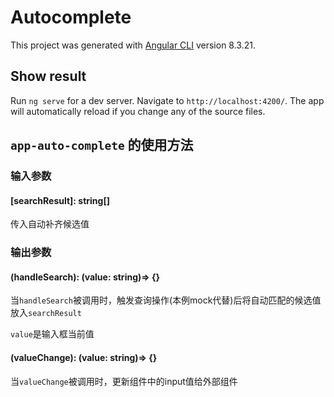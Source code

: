 # Autocomplete

This project was generated with [Angular CLI](https://github.com/angular/angular-cli) version 8.3.21.

## Show result

Run `ng serve` for a dev server. Navigate to `http://localhost:4200/`. The app will automatically reload if you change any of the source files.

## `app-auto-complete` 的使用方法
### 输入参数
#### [searchResult]: string[]
传入自动补齐候选值

### 输出参数
#### (handleSearch): (value: string)=> {} 
当`handleSearch`被调用时，触发查询操作(本例mock代替)后将自动匹配的候选值放入`searchResult`

`value`是输入框当前值

#### (valueChange): (value: string)=> {}
当`valueChange`被调用时，更新组件中的input值给外部组件
